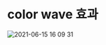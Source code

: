 # color wave 효과
![2021-06-15 16 09 31](https://user-images.githubusercontent.com/72447026/122008965-91fe2b80-cdf4-11eb-95ba-59c33df262f3.gif)
